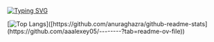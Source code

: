 [![Typing SVG](https://readme-typing-svg.herokuapp.com?color=%2336BCF7&lines=Welcome+to+my+git+page)](https://git.io/typing-svg)  

[![Top Langs]([https://github-readme-stats.vercel.app/api/top-langs/?username=anuraghazra&layout=compact](https://github.com/aaalexey05/--------?tab=readme-ov-file))]([https://github.com/anuraghazra/github-readme-stats](https://github.com/aaalexey05/--------?tab=readme-ov-file)) 

